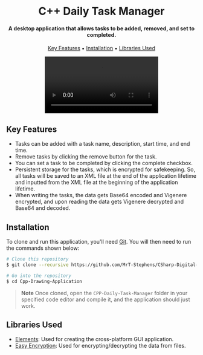 
<h1 align="center">
  <br>
  C++ Daily Task Manager
  <br>
</h1>

<h4 align="center">A desktop application that allows tasks to be added, removed, and set to completed.</h4>

<p align="center">
  <a href="#key-features">Key Features</a> ▪︎
  <a href="#installation">Installation</a> ▪︎ 
  <a href="#libraries-used">Libraries Used</a>
</p>

<div align="center">
  <video src="https://github.com/MrT-Stephens/CSharp-Digital-Vending-Machine/assets/92452307/df413820-4f9f-4656-86ef-1eeede66972e"/>
</div>
    
## Key Features

* Tasks can be added with a task name, description, start time, and end time.
* Remove tasks by clicking the remove button for the task.
* You can set a task to be completed by clicking the complete checkbox.
* Persistent storage for the tasks, which is encrypted for safekeeping. So, all tasks will be saved to an XML file at the end of the application lifetime and inputted from the XML file at the beginning of the application lifetime.
* When writing the tasks, the data gets Base64 encoded and Vigenere encrypted, and upon reading the data gets Vigenere decrypted and Base64 and decoded.

## Installation

To clone and run this application, you'll need [Git](https://git-scm.com). You will then need to run the commands shown below:

```bash
# Clone this repository
$ git clone --recursive https://github.com/MrT-Stephens/CSharp-Digital-Vending-Machine.git

# Go into the repository
$ cd Cpp-Drawing-Application
```
> **Note**
> Once cloned, open the `CPP-Daily-Task-Manager` folder in your specified code editor and compile it, and the application should just work.

## Libraries Used

* [Elements](https://github.com/cycfi/elements): Used for creating the cross-platform GUI application.
* [Easy Encryption](https://github.com/philipperemy/easy-encryption): Used for encrypting/decrypting the data from files.
